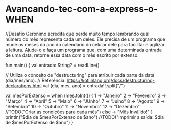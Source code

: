 # Avancando-tec-com-a-express-o-WHEN
//Desafio Geronimo acredita que perde muito tempo lembrando qual número do mês representa cada um deles. Ele precisa de um programa que mude os meses do ano do calendário do celular dele para facilitar e agilizar a leitura. Ajude-o e faça um programa que, com uma determinada entrada de uma data, retorne essa data com o mês escrito por extenso.

fun main() {
  val entrada: String? = readLine()
  
  // Utiliza o conceito de "destructuring" para atribuir cada parte da data (dia/mes/ano).
  // Referência: https://kotlinlang.org/docs/destructuring-declarations.html
  val (dia, mes, ano) = entrada!!.split("/")
  
  val mesPorExtenso = when (mes.toInt()) {
      1 -> "Janeiro"
      2 -> "Fevereiro"
      3 -> "Março"
      4 -> "Abril"
      5 -> "Maio"
      6 -> "JUnho"
      7 -> "Julho"
      8 -> "Agosto"
      9 -> "Setembro"
      10 -> "Outubro"
      11 -> "Novembro"
      12 -> "Dezembro"
      //TODO("Criar as condições para cada mês")
      else -> "Mês Inválido!"
  }
  println("$dia de $mesPorExtenso de $ano")
  //TODO("Imprimir a saída: $dia de $mesPorExtenso de $ano")
}
